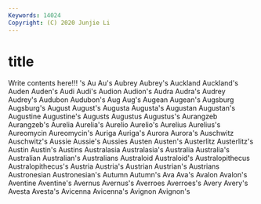 ```yaml
---
Keywords: 14024
Copyright: (C) 2020 Junjie Li
---
```


# title

Write contents here!!!
's 
Au 
Au's 
Aubrey 
Aubrey's 
Auckland
Auckland's 
Auden 
Auden's 
Audi 
Audi's 
Audion 
Audion's 
Audra 
Audra's 
Audrey
Audrey's 
Audubon 
Audubon's 
Aug 
Aug's 
Augean 
Augean's 
Augsburg 
Augsburg's 
August
August's 
Augusta 
Augusta's 
Augustan 
Augustan's 
Augustine 
Augustine's 
Augusts 
Augustus 
Augustus's
Aurangzeb 
Aurangzeb's 
Aurelia 
Aurelia's 
Aurelio 
Aurelio's 
Aurelius 
Aurelius's 
Aureomycin 
Aureomycin's
Auriga 
Auriga's 
Aurora 
Aurora's 
Auschwitz 
Auschwitz's 
Aussie 
Aussie's 
Aussies 
Austen
Austen's 
Austerlitz 
Austerlitz's 
Austin 
Austin's 
Austins 
Australasia 
Australasia's 
Australia 
Australia's
Australian 
Australian's 
Australians 
Australoid 
Australoid's 
Australopithecus 
Australopithecus's 
Austria 
Austria's 
Austrian
Austrian's 
Austrians 
Austronesian 
Austronesian's 
Autumn 
Autumn's 
Ava 
Ava's 
Avalon 
Avalon's
Aventine 
Aventine's 
Avernus 
Avernus's 
Averroes 
Averroes's 
Avery 
Avery's 
Avesta 
Avesta's
Avicenna 
Avicenna's 
Avignon 
Avignon's 
